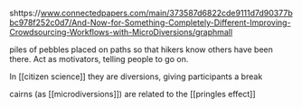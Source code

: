 shttps://www.connectedpapers.com/main/373587d6822cde9111d7d90377bbc978f252c0d7/And-Now-for-Something-Completely-Different-Improving-Crowdsourcing-Workflows-with-MicroDiversions/graphmall 

piles of pebbles placed on paths so that hikers know others have been there. Act as motivators, telling people to go on.

In [[citizen science]] they are diversions, giving participants a break

cairns (as [[microdiversions]]) are related to the [[pringles effect]]
